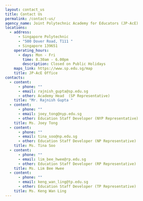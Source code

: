 ```yaml
---
layout: contact_us
title: Contact Us
permalink: /contact-us/
agency_name: Joint Polytechnic Academy for Educators (JP-AcE)
locations:
  - address:
      - Singapore Polytechnic
      - "500 Dover Road, T111 "
      - Singapore 139651
    operating_hours:
      - days: Mon - Fri
        time: 8.30am - 6.00pm
        description: Closed on Public Holidays
    maps_link: https://www.sp.edu.sg/map
    title: JP-AcE Office
contacts:
  - content:
      - phone: ""
      - email: rajnish_gupta@sp.edu.sg
      - other: Academy Head  (SP Representative)
    title: "Mr. Rajnish Gupta "
  - content:
      - phone: ""
      - email: joey_tong@nyp.edu.sg
      - other: Education Staff Developer (NYP Representative)
    title: Ms. Joey Tong
  - content:
      - phone: ""
      - email: tina_soo@np.edu.sg
      - other: Education Staff Developer (NP Representative)
    title: Ms. Tina Soo
  - content:
      - phone: ""
      - email: lim_bee_hwee@rp.edu.sg
      - other: Education Staff Developer (RP Representative)
    title: Ms. Lim Bee Hwee
  - content:
      - phone: ""
      - email: keng_wan_ling@tp.edu.sg
      - other: Education Staff Developer (TP Representative)
    title: Ms. Keng Wan Ling
---
```

